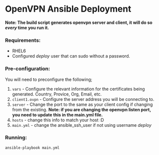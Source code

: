 # OpenVPN Ansible Deployment

**Note: The build script generates openvpn server and client, it will do so _every_ time you run it.**

### Requirements:

* RHEL6
* Configured _deploy_ user that can sudo without a password.

### Pre-configuration:

You will need to preconfigure the following;

1. `vars` - Configure the relevant information for the certificates being generated. Country, Provice, Org, Email, etc.
2. `client1.ovpn` - Configure the server address you will be connecting to.
3. `server` - Change the port to the same as your client config if changing from the existing. **Note: if you are changing the openvpn listen port, you need to update this in the main.yml file.**
4. `hosts` - change this info to match your host :D
5. `main.yml` - change the ansible_ssh_user if not using username _deploy_


### Running:

`ansible-playbook main.yml`
